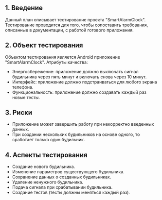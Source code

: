 ## 1. Введение
Данный план описывает тестирование проекта "SmartAlarmClock". Тестирование проводится для того, чтобы сопоставить требования, описанные в документации, с работой готового приложения. 
## 2. Объект тестирования 
Объектом тестирования является Android приложение "SmartAlarmClock".
Атрибуты качества:
- Энергосбережение: приложение должно выключать сигнал будильника через пять минут и включать снова через 10 минут.
- Интерфейс: приложение должно подстраиваться для любого экрана телефона.
- Функциональность: приложение должно создавать каждый раз новые тесты.
## 3. Риски
- Приложение может завершить работу при некорректно введенных данных. 
- При создании нескольких будильников на основе одного, то сработает только один будильник.
## 4. Аспекты тестирования
- Создание нового будильника.
- Изменение параметров существующего будильника.
- Сохранение данных о созданных будильниках.
- Удаление ненужного будильника.
- Подача сигнала при срабатывании будильника.
- Создание тестов (тесты должны меняться каждый раз).
